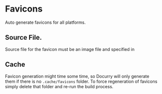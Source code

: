 # Favicons

Auto generate favicons for all platforms.

## Source File.

Source file for the favicon must be an image file and specified in

## Cache

Favicon generation might time some time, so Docurry will only generate them if there is no `.cache/favicons` folder.
To force regeneration of favicons simply delete that folder and re-run the build process.
